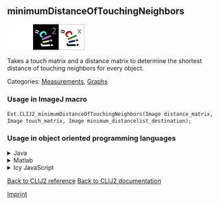 ## minimumDistanceOfTouchingNeighbors
<img src="images/mini_empty_logo.png"/><img src="images/mini_clij2_logo.png"/><img src="images/mini_clijx_logo.png"/>

Takes a touch matrix and a distance matrix to determine the shortest distance of touching neighbors for every object.

Categories: [Measurements](https://clij.github.io/clij2-docs/reference__measurement), [Graphs](https://clij.github.io/clij2-docs/reference__graph)

### Usage in ImageJ macro
```
Ext.CLIJ2_minimumDistanceOfTouchingNeighbors(Image distance_matrix, Image touch_matrix, Image minimum_distancelist_destination);
```


### Usage in object oriented programming languages



<details>

<summary>
Java
</summary>
<pre class="highlight">// init CLIJ and GPU
import net.haesleinhuepf.clij2.CLIJ2;
import net.haesleinhuepf.clij.clearcl.ClearCLBuffer;
CLIJ2 clij2 = CLIJ2.getInstance();

// get input parameters
ClearCLBuffer distance_matrix = clij2.push(distance_matrixImagePlus);
ClearCLBuffer touch_matrix = clij2.push(touch_matrixImagePlus);
minimum_distancelist_destination = clij2.create(distance_matrix);
</pre>

<pre class="highlight">
// Execute operation on GPU
clij2.minimumDistanceOfTouchingNeighbors(distance_matrix, touch_matrix, minimum_distancelist_destination);
</pre>

<pre class="highlight">
// show result
minimum_distancelist_destinationImagePlus = clij2.pull(minimum_distancelist_destination);
minimum_distancelist_destinationImagePlus.show();

// cleanup memory on GPU
clij2.release(distance_matrix);
clij2.release(touch_matrix);
clij2.release(minimum_distancelist_destination);
</pre>

</details>



<details>

<summary>
Matlab
</summary>
<pre class="highlight">% init CLIJ and GPU
clij2 = init_clatlab();

% get input parameters
distance_matrix = clij2.pushMat(distance_matrix_matrix);
touch_matrix = clij2.pushMat(touch_matrix_matrix);
minimum_distancelist_destination = clij2.create(distance_matrix);
</pre>

<pre class="highlight">
% Execute operation on GPU
clij2.minimumDistanceOfTouchingNeighbors(distance_matrix, touch_matrix, minimum_distancelist_destination);
</pre>

<pre class="highlight">
% show result
minimum_distancelist_destination = clij2.pullMat(minimum_distancelist_destination)

% cleanup memory on GPU
clij2.release(distance_matrix);
clij2.release(touch_matrix);
clij2.release(minimum_distancelist_destination);
</pre>

</details>



<details>

<summary>
Icy JavaScript
</summary>
<pre class="highlight">// init CLIJ and GPU
importClass(net.haesleinhuepf.clicy.CLICY);
importClass(Packages.icy.main.Icy);

clij2 = CLICY.getInstance();

// get input parameters
distance_matrix_sequence = getSequence();
distance_matrix = clij2.pushSequence(distance_matrix_sequence);
touch_matrix_sequence = getSequence();
touch_matrix = clij2.pushSequence(touch_matrix_sequence);
minimum_distancelist_destination = clij2.create(distance_matrix);
</pre>

<pre class="highlight">
// Execute operation on GPU
clij2.minimumDistanceOfTouchingNeighbors(distance_matrix, touch_matrix, minimum_distancelist_destination);
</pre>

<pre class="highlight">
// show result
minimum_distancelist_destination_sequence = clij2.pullSequence(minimum_distancelist_destination)
Icy.addSequence(minimum_distancelist_destination_sequence);
// cleanup memory on GPU
clij2.release(distance_matrix);
clij2.release(touch_matrix);
clij2.release(minimum_distancelist_destination);
</pre>

</details>



[Back to CLIJ2 reference](https://clij.github.io/clij2-docs/reference)
[Back to CLIJ2 documentation](https://clij.github.io/clij2-docs)

[Imprint](https://clij.github.io/imprint)
